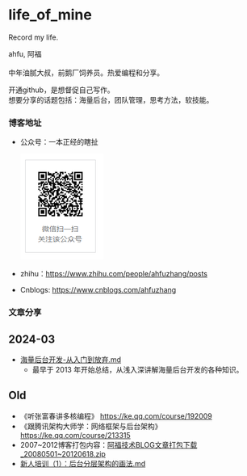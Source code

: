 # life_of_mine
Record my life.

ahfu, 阿福<br/>
<br/>中年油腻大叔，前鹅厂饲养员。热爱编程和分享。

开通github，是想督促自己写作。<br/>
想要分享的话题包括：海量后台，团队管理，思考方法，软技能。<br/>

### 博客地址

* 公众号：一本正经的瞎扯

    ![gongzhonghao](images/gongzhonghao.png)

* zhihu：https://www.zhihu.com/people/ahfuzhang/posts

* Cnblogs: https://www.cnblogs.com/ahfuzhang



### 文章分享

## 2024-03

* [海量后台开发-从入门到放弃.md](writings/%E6%B5%B7%E9%87%8F%E5%90%8E%E5%8F%B0%E5%BC%80%E5%8F%91%E4%BB%8E%E5%85%A5%E9%97%A8%E5%88%B0%E6%94%BE%E5%BC%83/%E6%B5%B7%E9%87%8F%E5%90%8E%E5%8F%B0%E5%BC%80%E5%8F%91-%E4%BB%8E%E5%85%A5%E9%97%A8%E5%88%B0%E6%94%BE%E5%BC%83.md)
  * 最早于 2013 年开始总结，从浅入深讲解海量后台开发的各种知识。



## Old

* 《听张富春讲多核编程》   https://ke.qq.com/course/192009
*  《跟腾讯架构大师学：网络框架与后台架构》   https://ke.qq.com/course/213315
* 2007~2012博客打包内容：[阿福技术BLOG文章打包下载_20080501~20120618.zip](wrtings/阿福技术BLOG文章打包下载_20080501~20120618.zip)
* [新人培训（1）：后台分层架构的画法.md](writings/新人培训（1）：后台分层架构的画法.md)

